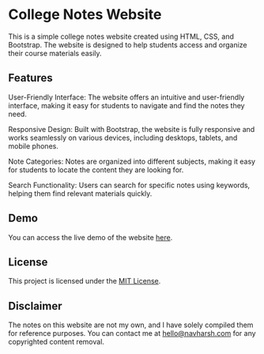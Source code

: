# College Notes Website
This is a simple college notes website created using HTML, CSS, and Bootstrap. The website is designed to help students access and organize their course materials easily.


## Features
User-Friendly Interface: The website offers an intuitive and user-friendly interface, making it easy for students to navigate and find the notes they need.

Responsive Design: Built with Bootstrap, the website is fully responsive and works seamlessly on various devices, including desktops, tablets, and mobile phones.

Note Categories: Notes are organized into different subjects, making it easy for students to locate the content they are looking for.

Search Functionality: Users can search for specific notes using keywords, helping them find relevant materials quickly.

## Demo
You can access the live demo of the website [here](https://notes.navharsh.com).


## License
This project is licensed under the [MIT License](https://github.com/navharsh/Clg-notes/blob/main/LICENSE).

## Disclaimer
The notes on this website are not my own, and I have solely compiled them for reference purposes. You can contact me at [hello@navharsh.com](mailto:hello@navharsh.com) for any copyrighted content removal.






